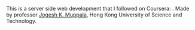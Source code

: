 This is a server side web development that I followed on Coursera: <a href="https://www.coursera.org/learn/server-side-nodejs"></a>. Made by professor <a href="https://www.coursera.org/learn/server-side-nodejs#instructors">Jogesh K. Muppala</a>, Hong Kong University of Science and Technology.<br>


